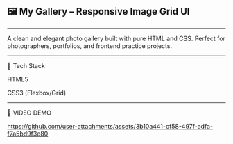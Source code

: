 ## 🖼️ My Gallery – Responsive Image Grid UI
********************************************************
A clean and elegant photo gallery built with pure HTML and CSS. Perfect for photographers, portfolios, and frontend practice projects.
********************************************************
🧱 Tech Stack

HTML5

CSS3 (Flexbox/Grid)
********************************************************

🎥 VIDEO DEMO

https://github.com/user-attachments/assets/3b10a441-cf58-497f-adfa-f7a5bd9f3e80

